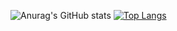 ![Anurag's GitHub stats](https://github-readme-stats.vercel.app/api?username=MartinLeblancs&show_icons=true&theme=tokyonight)
[![Top Langs](https://github-readme-stats.vercel.app/api/top-langs/?username=anuraghazra)](https://github.com/anuraghazra/github-readme-stats)
